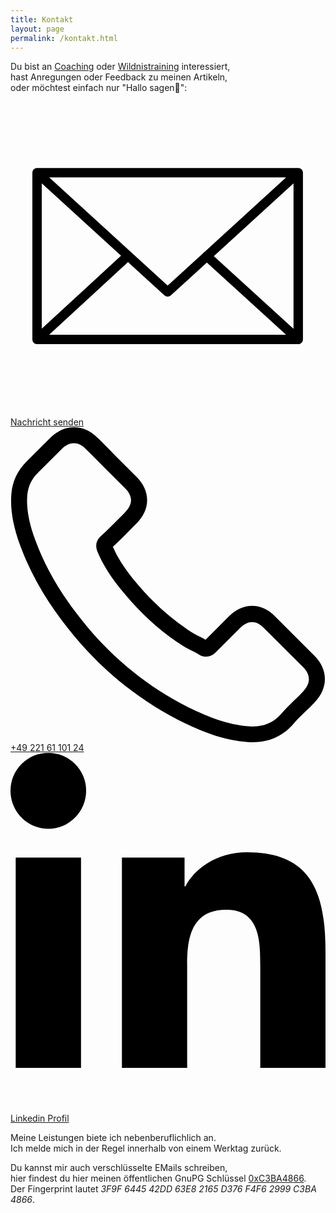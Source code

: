 ```yaml
---
title: Kontakt
layout: page
permalink: /kontakt.html
---
```

Du bist an [Coaching](/coaching.html) 
oder [Wildnistraining](/wildnistraining.html) interessiert,   
hast Anregungen oder Feedback zu meinen Artikeln,    
oder möchtest einfach nur "Hallo sagen👋": 

<a href="mailto:florian@latzel.io" title="Mail"><svg aria-hidden="true" data-icon="email" class="svg-icon grey email" role="img" viewBox="0 0 100.354 100.352"><path d="M93.09,76.224c0.047-0.145,0.079-0.298,0.079-0.459V22.638c0-0.162-0.032-0.316-0.08-0.462 c-0.007-0.02-0.011-0.04-0.019-0.06c-0.064-0.171-0.158-0.325-0.276-0.46c-0.008-0.009-0.009-0.02-0.017-0.029 c-0.005-0.005-0.011-0.007-0.016-0.012c-0.126-0.134-0.275-0.242-0.442-0.323c-0.013-0.006-0.023-0.014-0.036-0.02 c-0.158-0.071-0.33-0.111-0.511-0.123c-0.018-0.001-0.035-0.005-0.053-0.005c-0.017-0.001-0.032-0.005-0.049-0.005H8.465 c-0.017,0-0.033,0.004-0.05,0.005c-0.016,0.001-0.032,0.004-0.048,0.005c-0.183,0.012-0.358,0.053-0.518,0.125 c-0.01,0.004-0.018,0.011-0.028,0.015c-0.17,0.081-0.321,0.191-0.448,0.327c-0.005,0.005-0.011,0.006-0.016,0.011 c-0.008,0.008-0.009,0.019-0.017,0.028c-0.118,0.135-0.213,0.29-0.277,0.461c-0.008,0.02-0.012,0.04-0.019,0.061 c-0.048,0.146-0.08,0.3-0.08,0.462v53.128c0,0.164,0.033,0.32,0.082,0.468c0.007,0.02,0.011,0.039,0.018,0.059 c0.065,0.172,0.161,0.327,0.28,0.462c0.007,0.008,0.009,0.018,0.016,0.026c0.006,0.007,0.014,0.011,0.021,0.018 c0.049,0.051,0.103,0.096,0.159,0.14c0.025,0.019,0.047,0.042,0.073,0.06c0.066,0.046,0.137,0.083,0.21,0.117 c0.018,0.008,0.034,0.021,0.052,0.028c0.181,0.077,0.38,0.121,0.589,0.121h83.204c0.209,0,0.408-0.043,0.589-0.121 c0.028-0.012,0.054-0.03,0.081-0.044c0.062-0.031,0.124-0.063,0.181-0.102c0.03-0.021,0.057-0.048,0.086-0.071 c0.051-0.041,0.101-0.082,0.145-0.129c0.008-0.008,0.017-0.014,0.025-0.022c0.008-0.009,0.01-0.021,0.018-0.03 c0.117-0.134,0.211-0.288,0.275-0.458C93.078,76.267,93.083,76.246,93.09,76.224z M9.965,26.04l25.247,23.061L9.965,72.346V26.04z M61.711,47.971c-0.104,0.068-0.214,0.125-0.301,0.221c-0.033,0.036-0.044,0.083-0.073,0.121l-11.27,10.294L12.331,24.138h75.472 L61.711,47.971z M37.436,51.132l11.619,10.613c0.287,0.262,0.649,0.393,1.012,0.393s0.725-0.131,1.011-0.393l11.475-10.481 l25.243,23.002H12.309L37.436,51.132z M64.778,49.232L90.169,26.04v46.33L64.778,49.232z"></path></svg> Nachricht senden</a>    
<a href="tel:+492216110124"><svg class="svg-icon phone" viewBox="0 0 482.6 482.6" style="enable-background:new 0 0 482.6 482.6;" xml:space="preserve"><path d="M98.339,320.8c47.6,56.9,104.9,101.7,170.3,133.4c24.9,11.8,58.2,25.8,95.3,28.2c2.3,0.1,4.5,0.2,6.8,0.2 c24.9,0,44.9-8.6,61.2-26.3c0.1-0.1,0.3-0.3,0.4-0.5c5.8-7,12.4-13.3,19.3-20c4.7-4.5,9.5-9.2,14.1-14 c21.3-22.2,21.3-50.4-0.2-71.9l-60.1-60.1c-10.2-10.6-22.4-16.2-35.2-16.2c-12.8,0-25.1,5.6-35.6,16.1l-35.8,35.8 c-3.3-1.9-6.7-3.6-9.9-5.2c-4-2-7.7-3.9-11-6c-32.6-20.7-62.2-47.7-90.5-82.4c-14.3-18.1-23.9-33.3-30.6-48.8 c9.4-8.5,18.2-17.4,26.7-26.1c3-3.1,6.1-6.2,9.2-9.3c10.8-10.8,16.6-23.3,16.6-36s-5.7-25.2-16.6-36l-29.8-29.8 c-3.5-3.5-6.8-6.9-10.2-10.4c-6.6-6.8-13.5-13.8-20.3-20.1c-10.3-10.1-22.4-15.4-35.2-15.4c-12.7,0-24.9,5.3-35.6,15.5l-37.4,37.4 c-13.6,13.6-21.3,30.1-22.9,49.2c-1.9,23.9,2.5,49.3,13.9,80C32.739,229.6,59.139,273.7,98.339,320.8z M25.739,104.2 c1.2-13.3,6.3-24.4,15.9-34l37.2-37.2c5.8-5.6,12.2-8.5,18.4-8.5c6.1,0,12.3,2.9,18,8.7c6.7,6.2,13,12.7,19.8,19.6 c3.4,3.5,6.9,7,10.4,10.6l29.8,29.8c6.2,6.2,9.4,12.5,9.4,18.7s-3.2,12.5-9.4,18.7c-3.1,3.1-6.2,6.3-9.3,9.4 c-9.3,9.4-18,18.3-27.6,26.8c-0.2,0.2-0.3,0.3-0.5,0.5c-8.3,8.3-7,16.2-5,22.2c0.1,0.3,0.2,0.5,0.3,0.8 c7.7,18.5,18.4,36.1,35.1,57.1c30,37,61.6,65.7,96.4,87.8c4.3,2.8,8.9,5,13.2,7.2c4,2,7.7,3.9,11,6c0.4,0.2,0.7,0.4,1.1,0.6 c3.3,1.7,6.5,2.5,9.7,2.5c8,0,13.2-5.1,14.9-6.8l37.4-37.4c5.8-5.8,12.1-8.9,18.3-8.9c7.6,0,13.8,4.7,17.7,8.9l60.3,60.2 c12,12,11.9,25-0.3,37.7c-4.2,4.5-8.6,8.8-13.3,13.3c-7,6.8-14.3,13.8-20.9,21.7c-11.5,12.4-25.2,18.2-42.9,18.2 c-1.7,0-3.5-0.1-5.2-0.2c-32.8-2.1-63.3-14.9-86.2-25.8c-62.2-30.1-116.8-72.8-162.1-127c-37.3-44.9-62.4-86.7-79-131.5 C28.039,146.4,24.139,124.3,25.739,104.2z"/></svg> +49 221 61 101 24</a>    
<a href="https://de.linkedin.com/in/florianlatzel/de" title="LinkedIn"> <svg aria-hidden="true" focusable="false" data-prefix="fab" data-icon="linkedin-in" class="svg-icon grey linkedin" role="img" viewBox="0 0 448 512"><path d="M100.28 448H7.4V148.9h92.88zM53.79 108.1C24.09 108.1 0 83.5 0 53.8a53.79 53.79 0 0 1 107.58 0c0 29.7-24.1 54.3-53.79 54.3zM447.9 448h-92.68V302.4c0-34.7-.7-79.2-48.29-79.2-48.29 0-55.69 37.7-55.69 76.7V448h-92.78V148.9h89.08v40.8h1.3c12.4-23.5 42.69-48.3 87.88-48.3 94 0 111.28 61.9 111.28 142.3V448z"></path></svg> Linkedin Profil</a>
	
Meine Leistungen biete ich nebenberuflichlich an.   
Ich melde mich in der Regel innerhalb von einem Werktag zurück.

Du kannst mir auch verschlüsselte EMails schreiben,   
hier findest du hier meinen öffentlichen GnuPG Schlüssel [0xC3BA4866](
/assets/files/3F9F644542DD63E82165D376F4F62999C3BA4866.asc).   
Der Fingerprint lautet *3F9F 6445 42DD 63E8 2165 D376 F4F6 2999 C3BA 4866*.
